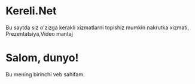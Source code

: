 # Kereli.Net
Bu saytda siz o'zizga kerakli xizmatlarni topishiz mumkin nakrutka xizmati, Prezentatsiya,Video mantaj
<!DOCTYPE html>
<html lang="uz">
<head>
    <meta charset="UTF-8" />
    <title>Kerakli.Ru</title>
</head>
<body>
    <h1>Salom, dunyo!</h1>
    <p>Bu mening birinchi veb sahifam.</p>
</body>
</html>
